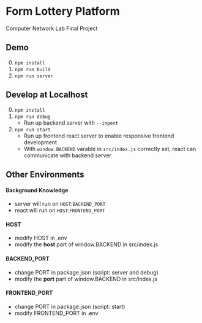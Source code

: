 # Form Lottery Platform
Computer Network Lab Final Project

## Demo
0. `npm install`
1. `npm run build`
2. `npm run server`

## Develop at Localhost
0. `npm install`
1. `npm run debug`
    - Run up backend server with `--inpect`
2. `npm run start`
    - Run up frontend react server to enable responsive frontend development
    - With `window.BACKEND` varable in `src/index.js` correctly set, react can communicate with backend server


## Other Environments
#### Background Knowledge
- server will run on `HOST`:`BACKEND_PORT`
- react will run on `HOST`:`FRONTEND_PORT`

#### HOST
- modify HOST in .env
- modify the **host** part of window.BACKEND in src/index.js

#### BACKEND_PORT
- change PORT in package.json (script: server and debug)
- modify the **port** part of window.BACKEND in src/index.js

#### FRONTEND_PORT
- change PORT in package.json (script: start)
- modify FRONTEND_PORT in .env
